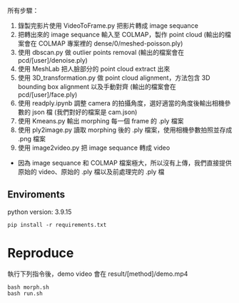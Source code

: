所有步驟：
1. 錄製完影片使用 VideoToFrame.py 把影片轉成 image sequance
2. 把轉出來的 image sequance 輸入至 COLMAP，製作 point cloud (輸出的檔案會在 COLMAP 專案裡的 dense/0/meshed-poisson.ply)
3. 使用 dbscan.py 做 outlier points removal (輸出的檔案會在 pcd/[user]/denoise.ply)
4. 使用 MeshLab 把人臉部分的 point cloud extract 出來
5. 使用 3D_transformation.py 做 point cloud alignment，方法包含 3D bounding box alignment 以及手動對齊 (輸出的檔案會在 pcd/[user]/face.ply)
6. 使用 readply.ipynb 調整 camera 的拍攝角度，選好適當的角度後輸出相機參數的 json 檔 (我們對好的檔案是 cam.json)
7. 使用 Kmeans.py 輸出 morphing 每一個 frame 的 .ply 檔案
8. 使用 ply2image.py 讀取 morphing 後的 .ply 檔案，使用相機參數拍照並存成 .png 檔案
9. 使用 image2video.py 把 image sequance 轉成 video

* 因為 image sequance 和 COLMAP 檔案極大，所以沒有上傳，我們直接提供原始的 video、原始的 .ply 檔以及前處理完的 .ply 檔


## Enviroments
python version: 3.9.15
```
pip install -r requirements.txt
```

# Reproduce
執行下列指令後，demo video 會在 result/[method]/demo.mp4
```
bash morph.sh
bash run.sh
```